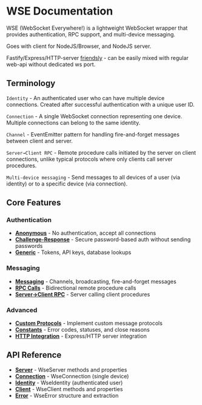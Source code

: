 # WSE Documentation

WSE (WebSocket Everywhere!) is a lightweight WebSocket wrapper that provides authentication, RPC support, and multi-device messaging.

Goes with client for NodeJS/Browser, and NodeJS server.

Fastify/Express/HTTP-server [friendsly](wse.rpc.server-client.md) - can be easily mixed with regular web-api without dedicated ws port.

## Terminology

`Identity` - An authenticated user who can have multiple device connections. Created after successful authentication with a unique user ID.

`Connection` - A single WebSocket connection representing one device. Multiple connections can belong to the same identity.

`Channel` - EventEmitter pattern for handling fire-and-forget messages between client and server.

`Server→Client RPC` - Remote procedure calls initiated by the server on client connections, unlike typical protocols where only clients call server procedures.

`Multi-device messaging` - Send messages to all devices of a user (via identity) or to a specific device (via connection).

## Core Features

### Authentication

- **[Anonymous](wse.auth.anonymous.md)** - No authentication, accept all connections
- **[Challenge-Response](wse.auth.cra.md)** - Secure password-based auth without sending passwords
- **[Generic](wse.auth.generic.md)** - Tokens, API keys, database lookups

### Messaging

- **[Messaging](wse.messaging.md)** - Channels, broadcasting, fire-and-forget messages
- **[RPC Calls](wse.rpc.md)** - Bidirectional remote procedure calls
- **[Server→Client RPC](wse.rpc.server-client.md)** - Server calling client procedures

### Advanced

- **[Custom Protocols](wse.protocol.md)** - Implement custom message protocols
- **[Constants](wse.api.constants.md)** - Error codes, statuses, and close reasons
- **[HTTP Integration](wse.server.custom.md)** - Express/HTTP server integration

## API Reference

- **[Server](wse.api.server.md)** - WseServer methods and properties
- **[Connection](wse.api.server.connection.md)** - WseConnection (single device)
- **[Identity](wse.api.server.identity.md)** - WseIdentity (authenticated user)
- **[Client](wse.api.client.md)** - WseClient methods and properties
- **[Error](wse.api.error.md)** - WseError structure and extraction
